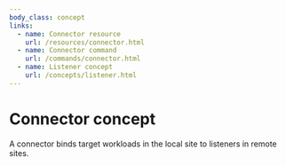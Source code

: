 ```yaml
---
body_class: concept
links:
  - name: Connector resource
    url: /resources/connector.html
  - name: Connector command
    url: /commands/connector.html
  - name: Listener concept
    url: /concepts/listener.html
---
```


# Connector concept

<section>

A connector binds target workloads in the local site to
listeners in remote sites.

</section>

